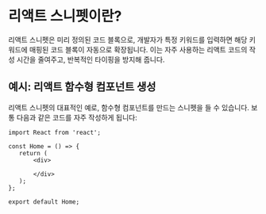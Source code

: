 # 리액트 스니펫이란?

리액트 스니펫은 미리 정의된 코드 블록으로, 개발자가 특정 키워드를 입력하면 해당 키워드에 매핑된 코드 블록이 자동으로 확장됩니다. 이는 자주 사용하는 리액트 코드의 작성 시간을 줄여주고, 반복적인 타이핑을 방지해 줍니다.

## 예시: 리액트 함수형 컴포넌트 생성

리액트 스니펫의 대표적인 예로, 함수형 컴포넌트를 만드는 스니펫을 들 수 있습니다. 보통 다음과 같은 코드를 자주 작성하게 됩니다:

```
import React from 'react';

const Home = () => {
   return (
       <div>

       </div>
   );
};

export default Home;
```
